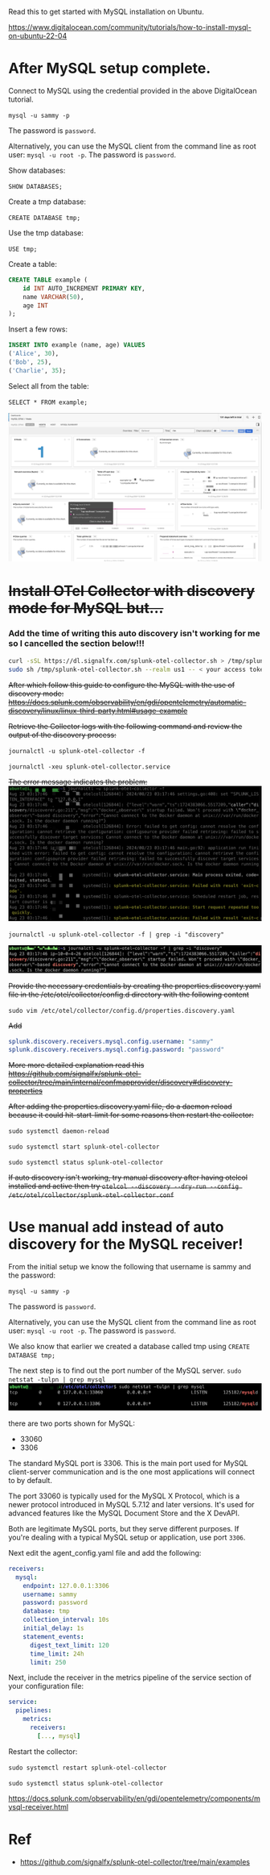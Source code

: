 
Read this to get started with MySQL installation on Ubuntu.

https://www.digitalocean.com/community/tutorials/how-to-install-mysql-on-ubuntu-22-04


# After MySQL setup complete.
Connect to MySQL using the credential provided in the above DigitalOcean tutorial.

`mysql -u sammy -p`

The password is `password`.

Alternatively, you can use the MySQL client from the command line as root user: `mysql -u root -p`. The password is `password`.

Show databases:

`SHOW DATABASES;`

Create a tmp database:

`CREATE DATABASE tmp;`

Use the tmp database:

`USE tmp;`

Create a table:

```sql
CREATE TABLE example (
    id INT AUTO_INCREMENT PRIMARY KEY,
    name VARCHAR(50),
    age INT
);
```

Insert a few rows:

```sql
INSERT INTO example (name, age) VALUES
('Alice', 30),
('Bob', 25),
('Charlie', 35);
```

Select all from the table:

`SELECT * FROM example;`

![](proof1.png)

# ~~Install OTel Collector with discovery mode for MySQL but...~~

### Add the time of writing this auto discovery isn't working for me so I cancelled the section below!!!


```bash
curl -sSL https://dl.signalfx.com/splunk-otel-collector.sh > /tmp/splunk-otel-collector.sh && \
sudo sh /tmp/splunk-otel-collector.sh --realm us1 -- < your access token> --mode agent --without-instrumentation --discovery
```

~~After which follow this guide to configure the MySQL with the use of discovery mode: https://docs.splunk.com/observability/en/gdi/opentelemetry/automatic-discovery/linux/linux-third-party.html#usage-example~~


~~Retrieve the Collector logs with the following command and review the output of the discovery process:~~

`journalctl -u splunk-otel-collector -f`

`journalctl -xeu splunk-otel-collector.service`

 ~~The error message indicates the problem:~~
![](discovery.png)

`journalctl -u splunk-otel-collector -f | grep -i "discovery"`

![](discovery2.png)

~~Provide the necessary credentials by creating the properties.discovery.yaml file in the /etc/otel/collector/config.d directory with the following content~~

`sudo vim /etc/otel/collector/config.d/properties.discovery.yaml` 

~~Add~~

```yaml
splunk.discovery.receivers.mysql.config.username: "sammy"
splunk.discovery.receivers.mysql.config.password: "password"
```

~~More more detailed explanation read this https://github.com/signalfx/splunk-otel-collector/tree/main/internal/confmapprovider/discovery#discovery-properties~~

~~After adding the properties.discovery.yaml file, do a daemon reload because it could hit-start-limit for some reasons then restart the collector:~~

`sudo systemctl daemon-reload`

`sudo systemctl start splunk-otel-collector`

`sudo systemctl status splunk-otel-collector`

~~If auto discovery isn't working, try manual discovery after having otelcol installed and active then try `otelcol --discovery --dry-run --config /etc/otel/collector/splunk-otel-collector.conf`~~

# Use manual add instead of auto discovery for the MySQL receiver!

From the initial setup we know the following that username is sammy and the password:

`mysql -u sammy -p`

The password is `password`.

Alternatively, you can use the MySQL client from the command line as root user: `mysql -u root -p`. The password is `password`.

We also know that earlier we created a database called tmp using `CREATE DATABASE tmp;`

The next step is to find out the port number of the MySQL server.
`sudo netstat -tulpn | grep mysql`
![](mysqlport.png)

there are two ports shown for MySQL:

- 33060
- 3306

The standard MySQL port is 3306. This is the main port used for MySQL client-server communication and is the one most applications will connect to by default.

The port 33060 is typically used for the MySQL X Protocol, which is a newer protocol introduced in MySQL 5.7.12 and later versions. It's used for advanced features like the MySQL Document Store and the X DevAPI.

Both are legitimate MySQL ports, but they serve different purposes. If you're dealing with a typical MySQL setup or application, use port `3306`.

Next edit the agent_config.yaml file and add the following:

```yaml
receivers:
  mysql:
    endpoint: 127.0.0.1:3306
    username: sammy
    password: password
    database: tmp
    collection_interval: 10s
    initial_delay: 1s
    statement_events:
      digest_text_limit: 120
      time_limit: 24h
      limit: 250
```

Next, include the receiver in the metrics pipeline of the service section of your configuration file:

```yaml
service:
  pipelines:
    metrics:
      receivers:
        [..., mysql]
```

Restart the collector:

`sudo systemctl restart splunk-otel-collector`

`sudo systemctl status splunk-otel-collector`

https://docs.splunk.com/observability/en/gdi/opentelemetry/components/mysql-receiver.html 


# Ref
- https://github.com/signalfx/splunk-otel-collector/tree/main/examples